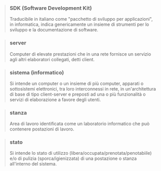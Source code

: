 >### SDK (Software Development Kit)
>Traducibile in italiano come "pacchetto di sviluppo per applicazioni", in informatica, indica genericamente un insieme di strumenti per lo sviluppo e la documentazione di software.

>### server
>Computer di elevate prestazioni che in una rete fornisce un servizio agli altri elaboratori collegati, detti client.

>### sistema (informatico)
>Si intende un computer o un insieme di più computer, apparati o sottosistemi elettronici, tra loro interconnessi in rete, in un'architettura di base di tipo client-server e preposti ad una o più funzionalità o servizi di elaborazione a favore degli utenti.

>### stanza
>Area di lavoro identificata come un laboratorio informatico che può contenere postazioni di lavoro.

>### stato
>Si intende lo stato di utilizzo (libera/occupata/prenotata/penotabiile) e/o di pulizia (sporca/igienizzata) di una postazione o stanza all'interno del sistema.